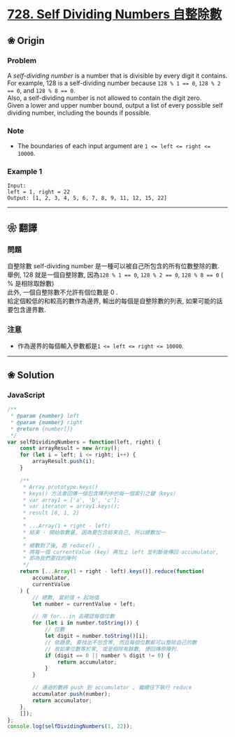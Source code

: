 # [728. Self Dividing Numbers 自整除數][title]

[title]: https://leetcode.com/problems/self-dividing-numbers/description/

## ❀ Origin

### Problem

A _self-dividing number_ is a number that is divisible by every digit it contains.  
For example, 128 is a self-dividing number because `128 % 1 == 0`, `128 % 2 == 0`, and `128 % 8 == 0`.  
Also, a self-dividing number is not allowed to contain the digit zero.  
Given a lower and upper number bound, output a list of every possible self dividing number, including the bounds if possible.

### Note

- The boundaries of each input argument are `1 <= left <= right <= 10000`.

### Example 1

```
Input:
left = 1, right = 22
Output: [1, 2, 3, 4, 5, 6, 7, 8, 9, 11, 12, 15, 22]
```

---

## ❀ 翻譯

### 問題

自整除數 self-dividing number 是一種可以被自己所包含的所有位數整除的數.  
舉例, 128 就是一個自整除數, 因為`128 % 1 == 0`, `128 % 2 == 0`, `128 % 8 == 0` ( % 是相除取餘數)  
此外, 一個自整除數不允許有個位數是 0 .  
給定個較低的和較高的數作為邊界, 輸出的每個是自整除數的列表, 如果可能的話要包含邊界數.

### 注意

- 作為邊界的每個輸入參數都是`1 <= left <= right <= 10000`.

---

## ❀ Solution

### JavaScript

```JavaScript
/**
 * @param {number} left
 * @param {number} right
 * @return {number[]}
 */
var selfDividingNumbers = function(left, right) {
	const arrayResult = new Array();
	for (let i = left; i <= right; i++) {
		arrayResult.push(i);
	}

	/**
	 * Array.prototype.keys()
	 * keys() 方法會回傳一個包含陣列中的每一個索引之鍵（keys）
	 * var array1 = ['a', 'b', 'c'];
	 * var iterator = array1.keys();
	 * result [0, 1, 2]
	 *
	 * ...Array(1 + right - left)
	 * 結束 - 開始取數量, 因為要包含結束自己, 所以總數加一
	 *
	 * 總數對了後, 跑 reduce() ,
	 * 將每一個 currentValue (key) 再加上 left 並判斷後傳回 accumulator,
	 * 即為我們要找的陣列
	 */
	return [...Array(1 + right - left).keys()].reduce(function(
		accumulator,
		currentValue
	) {
		// 總數, 當前值 + 起始值
		let number = currentValue + left;

		// 用 for...in 去確認每個位數
		for (let i in number.toString()) {
			// 位數
			let digit = number.toString()[i];
			// 依題意, 要找出不包含零, 而且每個位數都可以整除自己的數
			// 故如果位數等於零, 或是相除有餘數, 便回傳原陣列.
			if (digit == 0 || number % digit != 0) {
				return accumulator;
			}
		}

		// 通過的數將 push 到 accumulator , 繼續往下執行 reduce
		accumulator.push(number);
		return accumulator;
	},
	[]);
};
console.log(selfDividingNumbers(1, 22));
```
